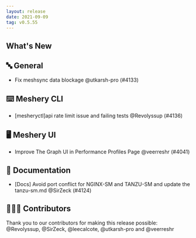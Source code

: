 ```yaml
---
layout: release
date: 2021-09-09
tag: v0.5.55
---
```


## What's New
## 🔤 General
- Fix meshsync data blockage @utkarsh-pro (#4133)

## ⌨️ Meshery CLI

- [mesheryctl]api rate limit issue and failing tests @Revolyssup (#4136)

## 🖥 Meshery UI

- Improve The Graph UI in Performance Profiles Page @veerreshr (#4041)

## 📖 Documentation

- [Docs] Avoid port conflict for NGINX-SM and TANZU-SM and update the tanzu-sm.md @SirZeck (#4124)

## 👨🏽‍💻 Contributors

Thank you to our contributors for making this release possible:
@Revolyssup, @SirZeck, @leecalcote, @utkarsh-pro and @veerreshr
